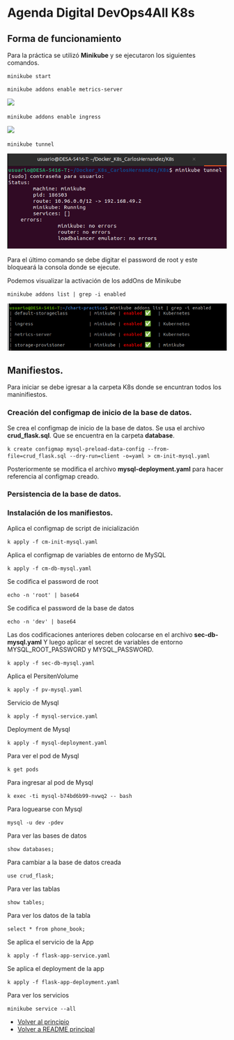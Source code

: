 # Agenda Digital DevOps4All K8s

<a name="top"></a>
## Forma de funcionamiento

Para la práctica se utilizó **Minikube** y se ejecutaron los siguientes comandos. 

```
minikube start 
```
```
minikube addons enable metrics-server
```
![](imagenes/ActivacionMinikubeMetric-Server.png)
```
minikube addons enable ingress
```
![](imagenes/ActivacionMinikubeIngress.png)
```
minikube tunnel 
```
![](imagenes/ActivacionMinikubeTunnel.png)

Para el último comando se debe digitar el password de root y este bloqueará la consola donde se ejecute. 

Podemos visualizar la activación de los addOns de Minikube
```
minikube addons list | grep -i enabled 
```
![](imagenes/MinikubeEnabled.png)



## Manifiestos. 

Para iniciar se debe igresar a la carpeta K8s donde se encuntran todos los maninifiestos. 

### Creación del configmap de inicio de la base de datos.

Se crea el configmap de inicio de la base de datos.
Se usa el archivo  **crud_flask.sql**. Que se encuentra en la carpeta  **database**.
```
k create configmap mysql-preload-data-config --from-file=crud_flask.sql --dry-run=client -o=yaml > cm-init-mysql.yaml
```

Posteriormente se modifica el archivo **mysql-deployment.yaml** para hacer
referencia al configmap creado. 

### Persistencia de la base de datos.


### Instalación de los manifiestos.

Aplica el configmap de script de inicialización
```
k apply -f cm-init-mysql.yaml
```

Aplica el configmap de variables de entorno de MySQL
```
k apply -f cm-db-mysql.yaml
```

Se codifica el password de root
```
echo -n 'root' | base64
```

Se codifica el password de la base de datos
```
echo -n 'dev' | base64
```
Las dos codificaciones anteriores deben colocarse en el archivo **sec-db-mysql.yaml**
Y luego aplicar el secret de variables de entorno MYSQL_ROOT_PASSWORD y  MYSQL_PASSWORD.
```
k apply -f sec-db-mysql.yaml
```

Aplica el PersitenVolume
```
k apply -f pv-mysql.yaml 
```

Servicio de Mysql
```
k apply -f mysql-service.yaml
```

Deployment de Mysql
```
k apply -f mysql-deployment.yaml
```

Para ver el pod de Mysql
```
k get pods 
```

Para ingresar al pod de Mysql
```
k exec -ti mysql-b74bd6b99-nvwq2 -- bash
```

Para loguearse con Mysql
```
mysql -u dev -pdev
```

Para ver las bases de datos
```
show databases;
```

Para cambiar a la base de datos creada
```
use crud_flask;
```

Para  ver las tablas
```
show tables; 
```

Para  ver los datos de la tabla
```
select * from phone_book;
```

Se aplica el servicio de la App
```
k apply -f flask-app-service.yaml
```

Se aplica el deployment de la app
```
k apply -f flask-app-deployment.yaml 
```
Para ver los  servicios
```
minikube service --all
```


- [Volver al principio](#top)
- [Volver a README principal](../README.md#despliegue)
